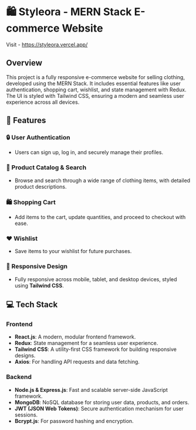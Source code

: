 # 🛍️ Styleora - MERN Stack E-commerce Website

Visit - https://styleora.vercel.app/

## Overview
This project is a fully responsive e-commerce website for selling clothing, developed using the MERN Stack. It includes essential features like user authentication, shopping cart, wishlist, and state management with Redux. The UI is styled with Tailwind CSS, ensuring a modern and seamless user experience across all devices.

## 🚀 Features

### 🔒 User Authentication
- Users can sign up, log in, and securely manage their profiles.

### 🛒 Product Catalog & Search
- Browse and search through a wide range of clothing items, with detailed product descriptions.

### 🛍️ Shopping Cart
- Add items to the cart, update quantities, and proceed to checkout with ease.

### ❤️ Wishlist
- Save items to your wishlist for future purchases.

### 📱 Responsive Design
- Fully responsive across mobile, tablet, and desktop devices, styled using **Tailwind CSS**.



## 💻 Tech Stack

### Frontend
- **React.js**: A modern, modular frontend framework.
- **Redux**: State management for a seamless user experience.
- **Tailwind CSS**: A utility-first CSS framework for building responsive designs.
- **Axios**: For handling API requests and data fetching.

### Backend
- **Node.js & Express.js**: Fast and scalable server-side JavaScript framework.
- **MongoDB**: NoSQL database for storing user data, products, and orders.
- **JWT (JSON Web Tokens)**: Secure authentication mechanism for user sessions.
- **Bcrypt.js**: For password hashing and encryption.




